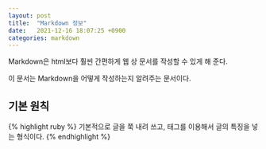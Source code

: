 ```yaml
---
layout: post
title:  "Markdown 정보"
date:   2021-12-16 18:07:25 +0900
categories: markdown
---
```


Markdown은 html보다 훨씬 간편하게 웹 상 문서를 작성할 수 있게 해 준다.

이 문서는 Markdown을 어떻게 작성하는지 알려주는 문서이다.

## 기본 원칙

{% highlight ruby %}
기본적으로 글을 쭉 내려 쓰고, 태그를 이용해서 글의 특징을 넣는 형식이다.
{% endhighlight %}